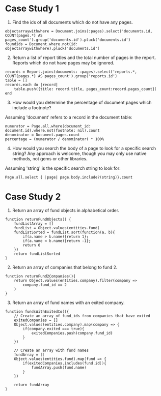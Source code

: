 # Case Study 1

1. Find the ids of all documents which do not have any pages.

```
objectarraywithwhere = Document.joins(:pages).select('documents.id, COUNT(pages.*) AS pages_count').group('documents.id').pluck('documents.id')
foundids = Document.where.not(id: objectarraywithwhere).pluck('documents.id')
```

2. Return a list of report titles and the total number of pages in the report. Reports which do not have pages may be ignored.

```
records = Report.joins(documents: :pages).select('reports.*, COUNT(pages.*) AS pages_count').group('reports.id')
table = []
records.each do |record|
    table.push({title: record.title, pages_count:record.pages_count})
end
```


3. How would you determine the percentage of document pages which include a footnote?

Assuming 'document' refers to a record in the document table:

```
numerator = Page.all.where(document_id: document.id).where.not(footnote: nil).count
denominator = Document.pages.count
percentage = (numerator / denominator) * 100%
```

4. How would you search the body of a page to look for a specific search string? Any approach is welcome, though you may only use native methods, not gems or other libraries.

Assuming 'string' is the specific search string to look for:
```
Page.all.select { |page| page.body.include?(string)}.count
```

# Case Study 2

1. Return an array of fund objects in alphabetical order.
```
function returnFundObjects() {
    fundListArray = []
    fundList = Object.values(entities.fund)
    fundListSorted = fundList.sort(function(a, b){
        if(a.name > b.name){return 1};
        if(a.name < b.name){return -1};
        return 0
    })
    return fundListSorted
}
```

 2. Return an array of companies that belong to fund 2.

```
function returnFund2Companies(){
    return Object.values(entities.company).filter(company => 
        company.fund_id == 2
    )
}
```

3. Return an array of fund names with an exited company.

```
function fundsWithExitedCo(){
    // Create an array of fund_ids from companies that have exited
    exitedCompanies = []
    Object.values(entities.company).map(company => {
        if(company.exited === true){
            exitedCompanies.push(company.fund_id)
        }
    })

    // Create an array with fund names
    fundArray = []
    Object.values(entities.fund).map(fund => {
        if(exitedCompanies.includes(fund.id)){
            fundArray.push(fund.name)
        }
    })

    return fundArray
}
```
